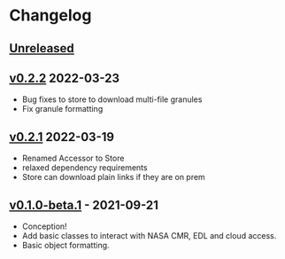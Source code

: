 # Changelog

## [Unreleased]

## [v0.2.2] 2022-03-23
- Bug fixes to store to download multi-file granules
- Fix granule formatting

## [v0.2.1] 2022-03-19
- Renamed Accessor to Store
- relaxed dependency requirements
- Store can download plain links if they are on prem

## [v0.1.0-beta.1] - 2021-09-21

- Conception!
- Add basic classes to interact with NASA CMR, EDL and cloud access.
- Basic object formatting.

[Unreleased]: https://github.com/betolink/earthdata/compare/v0.1.0...HEAD
[v0.1.0-beta.1]: https://github.com/betolink/earthdata/releases/tag/v0.1.0-beta.1
[v0.2.1]: https://github.com/betolink/earthdata/releases/tag/v0.2.1
[v0.2.2]: https://github.com/betolink/earthdata/releases/tag/v0.2.2
